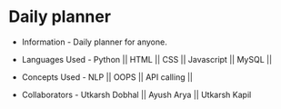 # Daily planner
- Information - Daily planner for anyone.


- Languages Used -
Python ||
HTML ||
CSS ||
Javascript ||
MySQL ||

- Concepts Used -
NLP ||
OOPS ||
API calling ||



- Collaborators - 
Utkarsh Dobhal ||
Ayush Arya ||
Utkarsh Kapil

